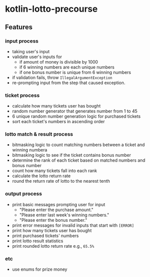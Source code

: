 # kotlin-lotto-precourse

## Features
### input process
- taking user's input
- validate user's inputs for
    - if amount of money is divisible by 1000
    - if 6 winning numbers are each unique numbers
    - if one bonus number is unique from 6 winning numbers
- if validation fails, throw `IllegalArgumentException`
- re-prompting input from the step that caused exception.
### ticket process
- calculate how many tickets user has bought
- random number generator that generates number from 1 to 45
- 6 unique random number generation logic for purchased tickets
- sort each ticket's numbers in ascending order
### lotto match & result process
- bitmasking logic to count matching numbers between a ticket and winning numbera
- bitmasking logic to see if the ticket contains bonus number
- determine the rank of each ticket based on matched numbers and bonus number
- count how many tickets fall into each rank
- calculate the lotto return rate
- round the return rate of lotto to the nearest tenth
### output process
- print basic messages prompting user for input
    - "Please enter the purchase amount."
    - "Please enter last week's winning numbers."
    - "Please enter the bonus number."
- print error messages for invalid inputs that start with `[ERROR]`
- print how many tickets user has bought
- print purchased tickets' numbers
- print lotto result statistics
- print rounded lotto return rate e.g., `65.5%`
### etc
- use enums for prize money